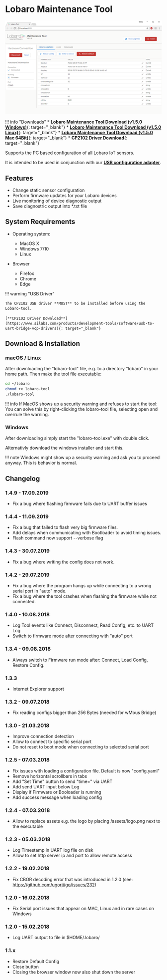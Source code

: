 # Lobaro Maintenance Tool

![Screenshot Lobaro-Tool](./img/Lobaro_Tool_ConfigFeature.png)

!!! info "Downloads"
    * [**Lobaro Maintenance Tool Download (v1.5.0 Windows)**](https://github.com/lobaro/flash-tool-release/releases/download/1.5.0/lobaro-tool.exe){: target="_blank"}
    * [**Lobaro Maintenance Tool Download (v1.5.0 Linux)**](https://github.com/lobaro/flash-tool-release/releases/download/1.5.0/lobaro-tool-linux){: target="_blank"}
    * [**Lobaro Maintenance Tool Download (v1.5.0 Mac 64Bit)**](https://github.com/lobaro/flash-tool-release/releases/download/1.5.0/lobaro-tool-mac64){: target="_blank"}
    * [**CP2102 Driver Download**](https://www.silabs.com/products/development-tools/software/usb-to-uart-bridge-vcp-drivers){: target="_blank"}  

Supports the PC based configuration of all Lobaro IoT sensors. 

It is intended to be used in conjunction with our [**USB configuration adapter**](./usb-config-adapter.md). 

## Features

* Change static sensor configuration
* Perform firmware updates for your Lobaro devices
* Live monitoring of device diagnostic output
* Save diagnostric output into *.txt file

## System Requirements

* Operating system:
    * MacOS X
    * Windows 7/10
    * Linux
    
* Browser
    * Firefox
    * Chrome
    * Edge
       
!!! warning "USB Driver"

    The CP2102 USB driver **MUST** to be installed before using the Lobaro-tool.
    
    [**CP2102 Driver Download**](https://www.silabs.com/products/development-tools/software/usb-to-uart-bridge-vcp-drivers){: target="_blank"}       
    
## Download & Installation

### macOS / Linux 
After downloading the "lobaro-tool" file, e.g. to a directory "lobaro" in your home path. Then make the tool file executable:

```Bash
cd ~/lobaro
chmod +x lobaro-tool
./lobaro-tool
```

!!! info
    If MacOS shows up a security warning and refuses to start the tool: 
    You can solve this by right-clicking the lobaro-tool file, selecting open and overrule the warning.

### Windows
After downloading simply start the "lobaro-tool.exe" with double click. 

Alternativly download the windows installer and start this.

!!! note
    Windows might show up a security warning and ask you to proceed anyway. This is behavior is normal.


## Changelog

### 1.4.9 - 17.09.2019
- Fix a bug where flashing firmware fails due to UART buffer issues

### 1.4.4 - 11.09.2019
- Fix a bug that failed to flash very big firmware files.
- Add delays when communicating with Bootloader to avoid timing issues.
- Flash command now support --verbose flag

### 1.4.3 - 30.07.2019
- Fix a bug where writing the config does not work.

### 1.4.2 - 29.07.2019
- Fix a bug where the program hangs up while connecting to a wrong serial port in "auto" mode.
- Fix a bug where the tool crashes when flashing the firmware while not connected.

### 1.4.0 - 10.08.2018

- Log Tool events like Connect, Disconnect, Read Config, etc. to UART Log
- Switch to firmware mode after connecting with "auto" port

### 1.3.4 - 09.08.2018
- Always switch to Firmware run mode after: Connect, Load Config, Restore Config.

### 1.3.3
- Internet Explorer support

### 1.3.2 - 09.07.2018
- Fix reading configs bigger than 256 Bytes (needed for wMbus Bridge)

### 1.3.0 - 21.03.2018
- Improve connection detection
- Allow to connect to specific serial port
- Do not reset to boot mode when connecting to selected serial port

### 1.2.5 - 07.03.2018
- Fix issues with loading a configuration file. Default is now "config.yaml"
- Remove horizontal scrollbars in tabs
- Add "Set Time" button to send "time=<now>" via UART
- Add send UART input below Log
- Display if Firmware or Booloader is running
- Add success message when loading config

### 1.2.4 - 07.03.2018

- Allow to replace assets e.g. the logo by placing /assets/logo.png next to the executable

### 1.2.3 - 05.03.2018
- Log Timestamp in UART log file on disk
- Allow to set http server ip and port to allow remote access

### 1.2.2 - 19.02.2018
- Fix CBOR decoding error that was introduced in 1.2.0 (see: https://github.com/ugorji/go/issues/232)

### 1.2.0 - 16.02.2018
- Fix Serial port issues that appear on MAC, Linux and in rare cases on Windows

### 1.2.0 - 15.02.2018
- Log UART output to file in $HOME/.lobaro/

### 1.1.x
- Restore Default Config
- Close button
- Closing the browser window now also shut down the server


